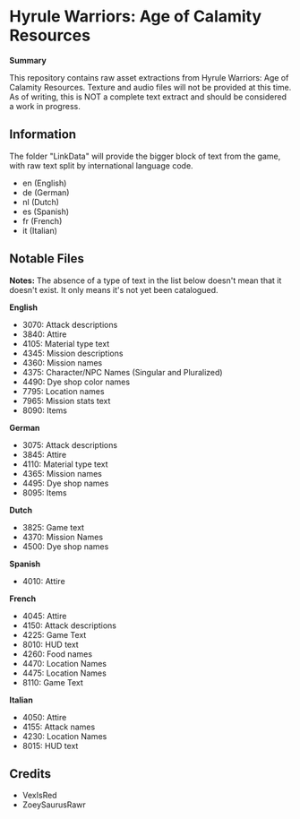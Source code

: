 # Hyrule Warriors: Age of Calamity Resources

**Summary**

This repository contains raw asset extractions from Hyrule Warriors: Age of Calamity Resources. Texture and audio files will not be provided at this time. As of writing, this is NOT a complete text extract and should be considered a work in progress.

## Information

The folder "LinkData" will provide the bigger block of text from the game, with raw text split by international language code.

- en (English)
- de (German)
- nl (Dutch)
- es (Spanish)
- fr (French)
- it (Italian)

## Notable Files

**Notes:** The absence of a type of text in the list below doesn't mean that it doesn't exist. It only means it's not yet been catalogued.

**English**

- 3070: Attack descriptions
- 3840: Attire
- 4105: Material type text
- 4345: Mission descriptions
- 4360: Mission names
- 4375: Character/NPC Names (Singular and Pluralized)
- 4490: Dye shop color names
- 7795: Location names
- 7965: Mission stats text
- 8090: Items

**German**

- 3075: Attack descriptions
- 3845: Attire
- 4110: Material type text
- 4365: Mission names
- 4495: Dye shop names
- 8095: Items

**Dutch**

- 3825: Game text
- 4370: Mission Names
- 4500: Dye shop names

**Spanish**

- 4010: Attire

**French**

- 4045: Attire
- 4150: Attack descriptions
- 4225: Game Text
- 8010: HUD text
- 4260: Food names
- 4470: Location Names
- 4475: Location Names
- 8110: Game Text

**Italian**

- 4050: Attire
- 4155: Attack names
- 4230: Location Names
- 8015: HUD text

## Credits

- VexIsRed
- ZoeySaurusRawr
